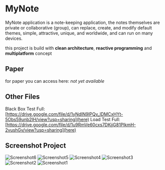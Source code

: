 # MyNote
MyNote application is a note-keeping application, the notes themselves are private or collaborative (group), can replace, create, and modify default themes, simple, attractive, unique, and worldwide, and can run on many devices.

this project is build with **clean architecture**, **reactive programming** and **multiplatform** concept
## Paper
for paper you can access here: _not yet available_
## Other Files
Black Box Test Full: [https://drive.google.com/file/d/1yNdIN9lPQv_lDMCxHYt-5Obs59unb2IH/view?usp=sharing](here)
Load Test Full: [https://drive.google.com/file/d/1u9RmVe60cxs7DKjjG81PlkmH-2vushGv/view?usp=sharing](here)

## Screenshot Project
![Screenshot6](https://github.com/Noob-programmer155/MyNote0.1/assets/68941228/3d9bf639-eea6-485c-82fe-9325a47f3dd5)
![Screenshot5](https://github.com/Noob-programmer155/MyNote0.1/assets/68941228/b0496a6c-8af0-42e8-97a7-571fa5c511db)
![Screenshot4](https://github.com/Noob-programmer155/MyNote0.1/assets/68941228/fd7d82d9-7c86-4a15-91a1-f9f130cd70b0)
![Screenshot3](https://github.com/Noob-programmer155/MyNote0.1/assets/68941228/3328befd-7f85-4bbf-a934-7b7841e39b3b)
![Screenshot2](https://github.com/Noob-programmer155/MyNote0.1/assets/68941228/943d8175-8238-40b5-8d5c-743e26f1460f)
![Screenshot1](https://github.com/Noob-programmer155/MyNote0.1/assets/68941228/35c21b30-ce88-4e86-8ab5-a0551d4dfe34)
